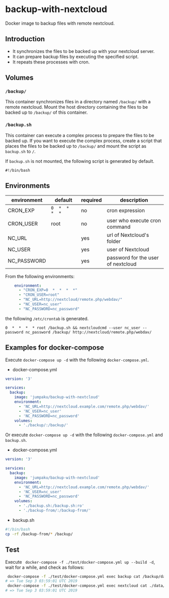 # backup-with-nextcloud

Docker image to backup files with remote nextcloud.

## Introduction

* It synchronizes the files to be backed up with your nextcloud server.
* It can prepare backup files by executing the specified script.
* It repeats these processes with cron.

## Volumes

### `/backup/`

This container synchronizes files in a directory named `/backup/` with a remote nextcloud.
Mount the host directory containing the files to be backed up to `/backup/` of this container.

### `/backup.sh`

This container can execute a complex process to prepare the files to be backed up.
If you want to execute the complex process, create a script that places the files to be backed up to `/backup/` and mount the script as `backup.sh` to `/`.

If `backup.sh` is not mounted, the following script is generated by default.

```
#!/bin/bash
```


## Environments

| environment | default         | required | description |
|-------------|-----------------|----------|-------------|
| CRON_EXP    | `0  *  *  *  *` | no       | cron expression |
| CRON_USER   | root            | no       | user who execute cron command |
| NC_URL      |                 | yes      | url of Nextcloud's folder |
| NC_USER     |                 | yes      | user of Nextcloud |
| NC_PASSWORD |                 | yes      | password for the user of nextcloud |

From the following environments:

```yml
    environment: 
      - "CRON_EXP=0  *  *  *  *"
      - "CRON_USER=root"
      - "NC_URL=http://nextcloud/remote.php/webdav/"
      - "NC_USER=nc_user"
      - "NC_PASSWORD=nc_password"
```

the following `/etc/crontab` is generated.

```
0  *  *  *  * root /backup.sh && nextcloudcmd --user nc_user --password nc_password /backup/ http://nextcloud/remote.php/webdav/
```


## Examples for docker-compose

Execute `docker-compose up -d` with the following `docker-compose.yml`.

* docker-compose.yml

```yml
version: '3'

services: 
  backup:
    image: 'jumpaku/backup-with-nextcloud'
    environment: 
      - 'NC_URL=http://nextcloud.example.com/remote.php/webdav/'
      - 'NC_USER=nc_user'
      - 'NC_PASSWORD=nc_password'
    volumes: 
      - './backup/:/backup/'
```

Or execute `docker-compose up -d` with the following `docker-compose.yml` and `backup.sh`.

* docker-compose.yml

```yml
version: '3'

services: 
  backup:
    image: 'jumpaku/backup-with-nextcloud'
    environment: 
      - 'NC_URL=http://nextcloud.example.com/remote.php/webdav/'
      - 'NC_USER=nc_user'
      - 'NC_PASSWORD=nc_password'
    volumes: 
      - './backup.sh:/backup.sh:ro'
      - './backup-from/:/backup-from/'
```

* backup.sh

```sh
#!/bin/bash
cp -rf /backup-from/* /backup/
```

## Test

Execute ` docker-compose -f ./test/docker-compose.yml up --build -d`, wait for a while, and check as follows:

```sh
 docker-compose -f ./test/docker-compose.yml exec backup cat /backup/date.txt
# => Tue Sep 3 03:59:01 UTC 2019
 docker-compose -f ./test/docker-compose.yml exec nextcloud cat ./data/admin/files/date.txt
# => Tue Sep 3 03:59:01 UTC 2019
```
